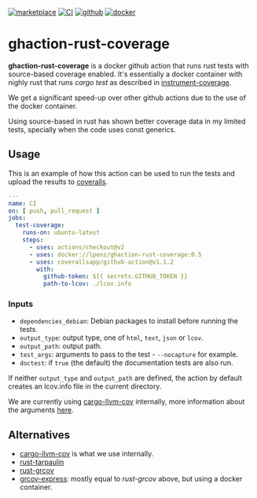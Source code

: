 [![marketplace](https://img.shields.io/badge/marketplace-rust--source--coverage-blue?logo=github)](https://github.com/marketplace/actions/rust-source-coverage)
[![CI](https://github.com/bluesea-network/ghaction-rust-coverage/actions/workflows/ci.yml/badge.svg)](https://github.com/bluesea-network/ghaction-rust-coverage/actions/workflows/ci.yml)
[![github](https://img.shields.io/github/v/release/lpenz/ghaction-rust-coverage?include_prereleases&label=release&logo=github)](https://github.com/lpenz/ghaction-rust-coverage/releases)
[![docker](https://img.shields.io/docker/v/lpenz/ghaction-rust-coverage?label=release&logo=docker&sort=semver)](https://hub.docker.com/repository/docker/lpenz/ghaction-rust-coverage)

# ghaction-rust-coverage

**ghaction-rust-coverage** is a docker github action that runs rust
tests with source-based coverage enabled. It's essentially a docker
container with nighly rust that runs *cargo test* as described in
[instrument-coverage](https://doc.rust-lang.org/nightly/unstable-book/compiler-flags/instrument-coverage.html).

We get a significant speed-up over other github actions due to the use
of the docker container.

Using source-based in rust has shown better coverage data in my
limited tests, specially when the code uses const generics.


## Usage

This is an example of how this action can be used to run the tests and
upload the results to [coveralls](https://coveralls.io/).

```yml
---
name: CI
on: [ push, pull_request ]
jobs:
  test-coverage:
    runs-on: ubuntu-latest
    steps:
      - uses: actions/checkout@v2
      - uses: docker://lpenz/ghaction-rust-coverage:0.5
      - uses: coverallsapp/github-action@v1.1.2
        with:
          github-token: ${{ secrets.GITHUB_TOKEN }}
          path-to-lcov: ./lcov.info
```


### Inputs

- `dependencies_debian`: Debian packages to install before running the tests.
- `output_type`: output type, one of `html`, `text`, `json` or `lcov`.
- `output_path`: output path.
- `test_args`: arguments to pass to the test - `--nocapture` for example.
- `doctest`: if `true` (the default) the documentation tests are also run.


If neither `output_type` and `output_path` are defined, the action by
default creates an lcov.info file in the current directory.

We are currently using
[cargo-llvm-cov](https://crates.io/crates/cargo-llvm-cov) internally,
more information about the arguments [here](https://crates.io/crates/cargo-llvm-cov).

## Alternatives

- [cargo-llvm-cov](https://crates.io/crates/cargo-llvm-cov) is what we
  use internally.
- [rust-tarpaulin](https://github.com/marketplace/actions/rust-tarpaulin)
- [rust-grcov](https://github.com/marketplace/actions/rust-grcov)
- [grcov-express](https://github.com/marketplace/actions/grcov-express):
  mostly equal to *rust-grcov* above, but using a docker container.

